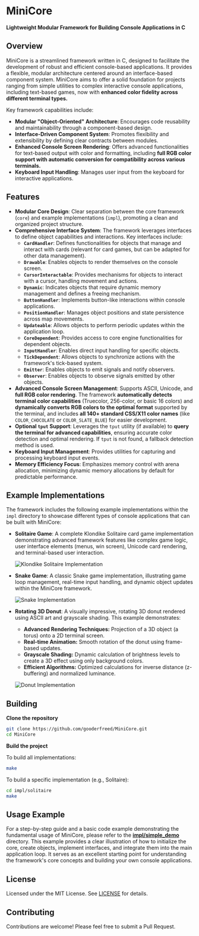 # MiniCore

**Lightweight Modular Framework for Building Console Applications in C**

## Overview

MiniCore is a streamlined framework written in C, designed to facilitate the development of robust and efficient console-based applications.  It provides a flexible, modular architecture centered around an interface-based component system.  MiniCore aims to offer a solid foundation for projects ranging from simple utilities to complex interactive console applications, including text-based games, now with **enhanced color fidelity across different terminal types.**

Key framework capabilities include:

*   **Modular "Object-Oriented" Architecture**: Encourages code reusability and maintainability through a component-based design.
*   **Interface-Driven Component System**:  Promotes flexibility and extensibility by defining clear contracts between modules.
*   **Enhanced Console Screen Rendering**:  Offers advanced functionalities for text-based output with color and formatting, including **full RGB color support with automatic conversion for compatibility across various terminals.**
*   **Keyboard Input Handling**:  Manages user input from the keyboard for interactive applications.

## Features

*   **Modular Core Design**: Clear separation between the core framework (`core`) and example implementations (`impl`), promoting a clean and organized project structure.
*   **Comprehensive Interface System**: The framework leverages interfaces to define object capabilities and interactions. Key interfaces include:
    *   **`CardHandler`**: Defines functionalities for objects that manage and interact with cards (relevant for card games, but can be adapted for other data management).
    *   **`Drawable`**:  Enables objects to render themselves on the console screen.
    *   **`CursorInteractable`**:  Provides mechanisms for objects to interact with a cursor, handling movement and actions.
    *   **`Dynamic`**:  Indicates objects that require dynamic memory management and defines a freeing mechanism.
    *   **`ButtonHandler`**:  Implements button-like interactions within console applications.
    *   **`PositionHandler`**:  Manages object positions and state persistence across map movements.
    *   **`Updateable`**:  Allows objects to perform periodic updates within the application loop.
    *   **`CoreDependent`**:  Provides access to core engine functionalities for dependent objects.
    *   **`InputHandler`**:  Enables direct input handling for specific objects.
    *   **`TickDependent`**:  Allows objects to synchronize actions with the framework's tick-based system.
    *   **`Emitter`**:  Enables objects to emit signals and notify observers.
    *   **`Observer`**:  Enables objects to observe signals emitted by other objects.
*   **Advanced Console Screen Management**:  Supports ASCII, Unicode, and **full RGB color rendering**. The framework **automatically detects terminal color capabilities** (Truecolor, 256-color, or basic 16 colors) and **dynamically converts RGB colors to the optimal format** supported by the terminal, and includes **all 140+ standard CSS/X11 color names** (like `COLOR_CHOCOLATE` or `COLOR_SLATE_BLUE`) for easier development.
*   **Optional `tput` Support**:  Leverages the `tput` utility (if available) to **query the terminal for advanced capabilities**, ensuring accurate color detection and optimal rendering.  If `tput` is not found, a fallback detection method is used.
*   **Keyboard Input Management**:  Provides utilities for capturing and processing keyboard input events.
*   **Memory Efficiency Focus**:  Emphasizes memory control with arena allocation, minimizing dynamic memory allocations by default for predictable performance.

## Example Implementations

The framework includes the following example implementations within the `impl` directory to showcase different types of console applications that can be built with MiniCore:

*   **Solitaire Game**:  A complete Klondike Solitaire card game implementation demonstrating advanced framework features like complex game logic, user interface elements (menus, win screen), Unicode card rendering, and terminal-based user interaction.

    ![Klondike Solitaire Implementation](.github/solitaire.png)

*   **Snake Game**: A classic Snake game implementation, illustrating game loop management, real-time input handling, and dynamic object updates within the MiniCore framework.

    ![Snake Implementation](.github/snake.png)

*   **Rotating 3D Donut**: A visually impressive, rotating 3D donut rendered using ASCII art and grayscale shading. This example demonstrates:

    *   **Advanced Rendering Techniques:**  Projection of a 3D object (a torus) onto a 2D terminal screen.
    *   **Real-time Animation:** Smooth rotation of the donut using frame-based updates.
    *   **Grayscale Shading:**  Dynamic calculation of brightness levels to create a 3D effect using only background colors.
    *   **Efficient Algorithms:** Optimized calculations for inverse distance (z-buffering) and normalized luminance.

    ![Donut Implementation](.github/donut.png)

## Building

**Clone the repository**

```bash
git clone https://github.com/gooderfreed/MiniCore.git
cd MiniCore
```

**Build the project**

To build all implementations:

```bash
make
```

To build a specific implementation (e.g., Solitaire):

```bash
cd impl/solitaire
make
```

## Usage Example

For a step-by-step guide and a basic code example demonstrating the fundamental usage of MiniCore, please refer to the [**impl/simple_demo**](impl/simple_demo/) directory. This example provides a clear illustration of how to initialize the core, create objects, implement interfaces, and integrate them into the main application loop. It serves as an excellent starting point for understanding the framework's core concepts and building your own console applications.


## License

Licensed under the MIT License. See [LICENSE](LICENSE) for details.

## Contributing

Contributions are welcome! Please feel free to submit a Pull Request.
